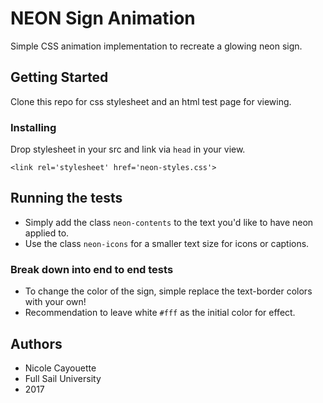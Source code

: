 # NEON Sign Animation

Simple CSS animation implementation to recreate a glowing neon sign.

## Getting Started

Clone this repo for css stylesheet and an html test page for viewing.

### Installing

Drop stylesheet in your src and link via `head` in your view.

```
<link rel='stylesheet' href='neon-styles.css'>
```

## Running the tests

* Simply add the class `neon-contents` to the text you'd like to have neon applied to.
* Use the class `neon-icons` for a smaller text size for icons or captions.

### Break down into end to end tests

* To change the color of the sign, simple replace the text-border colors with your own!
* Recommendation to leave white `#fff` as the initial color for effect.

## Authors

* Nicole Cayouette
* Full Sail University
* 2017
